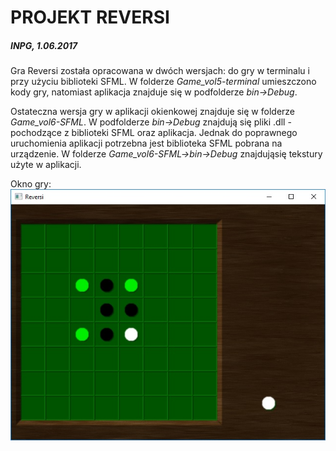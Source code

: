 ﻿# PROJEKT REVERSI 
##### INPG, 1.06.2017 


  Gra Reversi została opracowana w dwóch wersjach: do gry w terminalu i przy użyciu biblioteki SFML. 
W folderze _Game_vol5-terminal_ umieszczono kody gry, natomiast aplikacja znajduje się w podfolderze _bin->Debug_. 

  Ostateczna wersja gry w aplikacji okienkowej znajduje się w folderze _Game_vol6-SFML_. W podfolderze _bin->Debug_ znajdują się pliki .dll - pochodzące z biblioteki SFML oraz aplikacja. Jednak do poprawnego uruchomienia aplikacji potrzebna jest biblioteka SFML pobrana na urządzenie.
W folderze _Game_vol6-SFML->bin->Debug_ znajdująsię tekstury użyte w aplikacji. 

Okno gry: 
![ReversiGame](/images/ReversiScreen.jpg)
